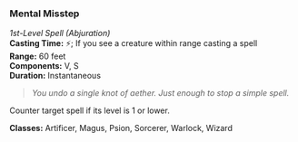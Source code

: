 ### Mental Misstep
*1st-Level Spell (Abjuration)*  
**Casting Time:** ⚡; If you see a creature within range casting a spell  
**Range:** 60 feet  
**Components:** V, S  
**Duration:** Instantaneous  

> *You undo a single knot of aether. Just enough to stop a simple spell.*

Counter target spell if its level is 1 or lower.

**Classes:** Artificer, Magus, Psion, Sorcerer, Warlock, Wizard
